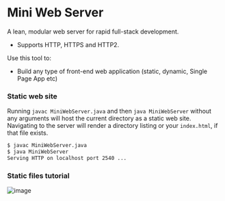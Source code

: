 # Mini Web Server

A lean, modular web server for rapid full-stack development.

* Supports HTTP, HTTPS and HTTP2.

Use this tool to:

* Build any type of front-end web application (static, dynamic, Single Page App etc)

### Static web site

Running `javac MiniWebServer.java` and then `java MiniWebServer` without any arguments will host the current directory as a static web site. Navigating to the server will render a directory listing or your `index.html`, if that file exists.

```sh
$ javac MiniWebServer.java
$ java MiniWebServer
Serving HTTP on localhost port 2540 ...
```

### Static files tutorial

![image](https://user-images.githubusercontent.com/45933612/155931346-1099f472-8b9f-4015-8476-394dae291e89.png)
